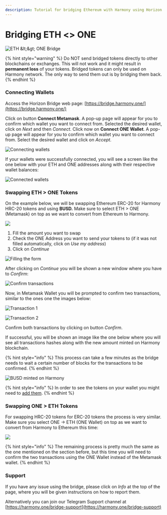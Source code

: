 ```yaml
---
description: Tutorial for bridging Ethereum with Harmony using Horizon
---
```


# Bridging ETH &lt;&gt; ONE

![ETH &amp;lt;&amp;gt; ONE Bridge](https://gblobscdn.gitbook.com/assets%2F-LlEOlYqEG_GKuO5Rehq%2F-MJgEiGq78hcZcouJrFL%2F-MJgLib1cRoa7KET4yfZ%2Fhorizon-introduction.png?alt=media&token=9163efad-0884-4aa2-b31c-442576c4f9a0)

{% hint style="warning" %}
Do NOT send bridged tokens directly to other blockchains or exchanges. This will not work and it might result in **permanent loss** of your tokens. Bridged tokens can only be used on Harmony network. The only way to send them out is by bridging them back.
{% endhint %}

### Connecting Wallets

Access the Horizon Bridge web page: [https://bridge.harmony.one/](https://bridge.harmony.one/)

Click on button **Connect Metamask**. A pop-up page will appear for you to confirm which wallet you want to connect from. Selected the desired wallet, click on _Next_ and then _Connect_. Click now on **Connect ONE Wallet**. A pop-up page will appear for you to confirm which wallet you want to connect from. Select the desired wallet and click on _Accept_.

![Connecting wallets](../../.gitbook/assets/horizon-connect-wallets.png)

If your wallets were successfully connected, you will see a screen like the one below with your ETH and ONE addresses along with their respective wallet balances:

![Connected wallets](../../.gitbook/assets/horizon-wallets-connected.png)

### Swapping ETH &gt; ONE Tokens

On the example below, we will be swapping Ethereum ERC-20 for Harmony HRC-20 tokens and using **BUSD.** Make sure to select ETH &gt; ONE \(Metamask\) on top as we want to convert from Ethereum to Harmony.

![](../../.gitbook/assets/eth-one.png)

1. Fill the amount you want to swap
2. Check the ONE Address you want to send your tokens to \(if it was not filled automatically, click on _Use my address_\)
3. Click on _Continue_

![Filling the form](../../.gitbook/assets/swap-busd-filling.png)

After clicking on _Continue_ you will be shown a new window where you have to _Confirm_:

![Confirm transactions](../../.gitbook/assets/horizon-confirm.png)

Now, in Metamask Wallet you will be prompted to confirm two transactions, similar to the ones one the images below:

![Transaction 1](../../.gitbook/assets/horizon-txfee1.png)

![Transaction 2](../../.gitbook/assets/horizon-txfee2.png)

Confirm both transactions by clicking on button _Confirm_.

If successful, you will be shown an image like the one below where you will see all transactions hashes along with the new amount minted on Harmony blockchain.

{% hint style="info" %}
This process can take a few minutes as the bridge needs to wait a certain number of blocks for the transactions to be confirmed.
{% endhint %}

![BUSD minted on Harmony](../../.gitbook/assets/horizon-swap-done.png)

{% hint style="info" %}
In order to see the tokens on your wallet you might need to [add them](adding-tokens.md).
{% endhint %}

### Swapping ONE &gt; ETH Tokens

For swapping HRC-20 tokens for ERC-20 tokens the process is very similar. Make sure you select ONE -&gt; ETH \(ONE Wallet\) on top as we want to convert from Harmony to Ethereum this time:

![](../../.gitbook/assets/one-eth.png)

{% hint style="info" %}
The remaining process is pretty much the same as the one mentioned on the section before, but this time you will need to confirm the two transactions using the ONE Wallet instead of the Metamask wallet.
{% endhint %}

### Support

If you have any issue using the bridge, please click on _Info_ at the top of the page, where you will be given instructions on how to report them.

Alternatively you can join our Telegram Support channel at [https://harmony.one/bridge-support](https://harmony.one/bridge-support)

